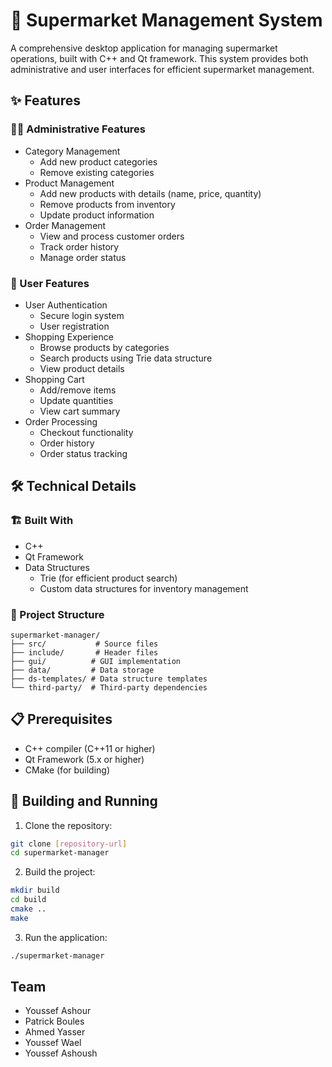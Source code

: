 # 🛒 Supermarket Management System

A comprehensive desktop application for managing supermarket operations, built with C++ and Qt framework. This system provides both administrative and user interfaces for efficient supermarket management.

## ✨ Features

### 👨‍💼 Administrative Features
- Category Management
  - Add new product categories
  - Remove existing categories
- Product Management
  - Add new products with details (name, price, quantity)
  - Remove products from inventory
  - Update product information
- Order Management
  - View and process customer orders
  - Track order history
  - Manage order status

### 👤 User Features
- User Authentication
  - Secure login system
  - User registration
- Shopping Experience
  - Browse products by categories
  - Search products using Trie data structure
  - View product details
- Shopping Cart
  - Add/remove items
  - Update quantities
  - View cart summary
- Order Processing
  - Checkout functionality
  - Order history
  - Order status tracking

## 🛠️ Technical Details

### 🏗️ Built With
- C++
- Qt Framework
- Data Structures
  - Trie (for efficient product search)
  - Custom data structures for inventory management

### 📁 Project Structure
```
supermarket-manager/
├── src/           # Source files
├── include/       # Header files
├── gui/          # GUI implementation
├── data/         # Data storage
├── ds-templates/ # Data structure templates
└── third-party/  # Third-party dependencies
```

## 📋 Prerequisites

- C++ compiler (C++11 or higher)
- Qt Framework (5.x or higher)
- CMake (for building)

## 🚀 Building and Running

1. Clone the repository:
```bash
git clone [repository-url]
cd supermarket-manager
```

2. Build the project:
```bash
mkdir build
cd build
cmake ..
make
```

3. Run the application:
```bash
./supermarket-manager
```

## Team
- Youssef Ashour
- Patrick Boules
- Ahmed Yasser
- Youssef Wael
- Youssef Ashoush
